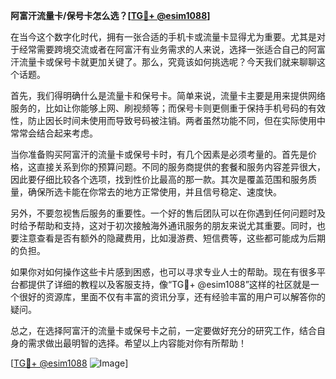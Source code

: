 **阿富汗流量卡/保号卡怎么选？[[TG💪+ @esim1088](https://t.me/s/esim1088)]**

在当今这个数字化时代，拥有一张合适的手机卡或流量卡显得尤为重要。尤其是对于经常需要跨境交流或者在阿富汗有业务需求的人来说，选择一张适合自己的阿富汗流量卡或保号卡就更加关键了。那么，究竟该如何挑选呢？今天我们就来聊聊这个话题。

首先，我们得明确什么是流量卡和保号卡。简单来说，流量卡主要是用来提供网络服务的，比如让你能够上网、刷视频等；而保号卡则更侧重于保持手机号码的有效性，防止因长时间未使用而导致号码被注销。两者虽然功能不同，但在实际使用中常常会结合起来考虑。

当你准备购买阿富汗的流量卡或保号卡时，有几个因素是必须考量的。首先是价格，这直接关系到你的预算问题。不同的服务商提供的套餐和服务内容差异很大，因此要仔细比较各个选项，找到性价比最高的那一款。其次是覆盖范围和服务质量，确保所选卡能在你常去的地方正常使用，并且信号稳定、速度快。

另外，不要忽视售后服务的重要性。一个好的售后团队可以在你遇到任何问题时及时给予帮助和支持，这对于初次接触海外通讯服务的朋友来说尤其重要。同时，也要注意查看是否有额外的隐藏费用，比如漫游费、短信费等，这些都可能成为后期的负担。

如果你对如何操作这些卡片感到困惑，也可以寻求专业人士的帮助。现在有很多平台都提供了详细的教程以及客服支持，像“TG💪+ @esim1088”这样的社区就是一个很好的资源库，里面不仅有丰富的资讯分享，还有经验丰富的用户可以解答你的疑问。

总之，在选择阿富汗的流量卡或保号卡之前，一定要做好充分的研究工作，结合自身的需求做出最明智的选择。希望以上内容能对你有所帮助！

[[TG💪+ @esim1088](https://t.me/s/esim1088) ![Image](https://i.postimg.cc/4NQfJmqS/Snipaste-2025-05-13-00-14-12.png)]